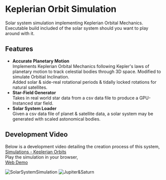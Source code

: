 # Keplerian Orbit Simulation
Solar system simulation implementing Keplerian Orbital Mechanics.
<br> Executable build included of the solar system should you want to play around with it.

## Features
* **Accurate Planetary Motion**
<br> Implements Keplerian Orbital Mechanics following Kepler's laws of planetary motion to track celestial bodies through 3D space. Modified to simulate Orbitial Inclination.
<br> Added solar & side-real rotational periods & tidally locked rotations for natural satellites.
* **Star-Field Generator**
<br> Takes in real world star data from a csv data file to produce a GPU-Instanced star field.
* **Solar System Loader**
<br> Given a csv data file of planet & satellite data, a solar system may be generated with scaled astonomical bodies.

## Development Video
Below is a development video detailing the creation process of this system,
<br>[Simulations - Keplerian Orbits](https://www.youtube.com/watch?v=t89De819YMA)
<br>Play the simulation in your browser,
<br>[Web Demo](https://scottanders.itch.io/solar-system-simulation)

![SolarSystemSimulation](https://raw.githubusercontent.com/ScottyRAnderson/Images/master/SolarSystemSimulation.png)
![Jupiter&Saturn](https://raw.githubusercontent.com/ScottyRAnderson/Images/master/Jupiter&Saturn.png)